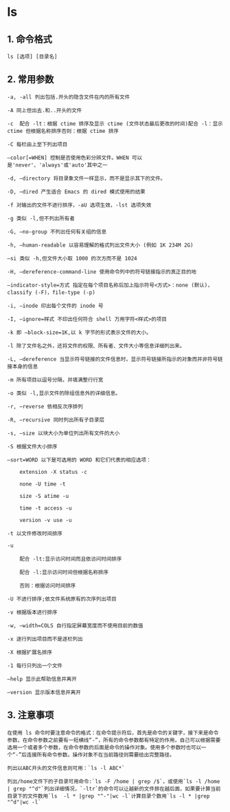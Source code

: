 # ls

## 1. 命令格式

    ls [选项] [目录名]

## 2. 常用参数

    -a, -all 列出包括.开头的隐含文件在内的所有文件

    -A 同上但出去.和..开头的文件

    -c  配合 -lt：根据 ctime 排序及显示 ctime (文件状态最后更改的时间)配合 -l：显示 ctime 但根据名称排序否则：根据 ctime 排序

    -C 每栏由上至下列出项目

    –color[=WHEN] 控制是否使用色彩分辨文件。WHEN 可以是'never'、'always'或'auto'其中之一

    -d, –directory 将目录象文件一样显示，而不是显示其下的文件。

    -D, –dired 产生适合 Emacs 的 dired 模式使用的结果

    -f 对输出的文件不进行排序，-aU 选项生效，-lst 选项失效

    -g 类似 -l,但不列出所有者

    -G, –no-group 不列出任何有关组的信息

    -h, –human-readable 以容易理解的格式列出文件大小 (例如 1K 234M 2G)

    –si 类似 -h,但文件大小取 1000 的次方而不是 1024

    -H, –dereference-command-line 使用命令列中的符号链接指示的真正目的地

    –indicator-style=方式 指定在每个项目名称后加上指示符号<方式>：none (默认)，classify (-F)，file-type (-p)

    -i, –inode 印出每个文件的 inode 号

    -I, –ignore=样式 不印出任何符合 shell 万用字符<样式>的项目

    -k 即 –block-size=1K,以 k 字节的形式表示文件的大小。

    -l 除了文件名之外，还将文件的权限、所有者、文件大小等信息详细列出来。

    -L, –dereference 当显示符号链接的文件信息时，显示符号链接所指示的对象而并非符号链接本身的信息

    -m 所有项目以逗号分隔，并填满整行行宽

    -o 类似 -l,显示文件的除组信息外的详细信息。

    -r, –reverse 依相反次序排列

    -R, –recursive 同时列出所有子目录层

    -s, –size 以块大小为单位列出所有文件的大小

    -S 根据文件大小排序

    –sort=WORD 以下是可选用的 WORD 和它们代表的相应选项：

        extension -X status -c

        none -U time -t

        size -S atime -u

        time -t access -u

        version -v use -u

    -t 以文件修改时间排序

    -u

        配合 -lt:显示访问时间而且依访问时间排序

        配合 -l:显示访问时间但根据名称排序

        否则：根据访问时间排序

    -U 不进行排序;依文件系统原有的次序列出项目

    -v 根据版本进行排序

    -w, –width=COLS 自行指定屏幕宽度而不使用目前的数值

    -x 逐行列出项目而不是逐栏列出

    -X 根据扩展名排序

    -1 每行只列出一个文件

    –help 显示此帮助信息并离开

    –version 显示版本信息并离开

## 3. 注意事项

    在使用 ls 命令时要注意命令的格式：在命令提示符后，首先是命令的关键字，接下来是命令参数，在命令参数之前要有一短横线“-”，所有的命令参数都有特定的作用，自己可以根据需要选用一个或者多个参数，在命令参数的后面是命令的操作对象。使用多个参数时也可以一个“-”后连接所有命令参数。操作对象不在当前路径则需要给出完整路径。

    列出以ABC开头的文件信息则可用：`ls -l ABC*`

    列出/home文件下的子目录可用命令:`ls -F /home | grep /$`，或使用`ls -l /home | grep "^d"`列出详细情况，`-ltr`的命令可以让越新的文件排在越后面，如果要计算当前目录下的文件数用`ls  -l * |grep "^-"|wc -l`计算目录个数用`ls -l * |grep "^d"|wc -l`
